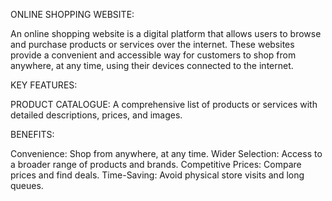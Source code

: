 ONLINE SHOPPING WEBSITE:

An online shopping website is a digital platform that allows users to browse and purchase products or services over the internet. These websites provide a convenient and accessible way for customers to shop from anywhere, at any time, using their devices connected to the internet.

KEY FEATURES:

PRODUCT CATALOGUE: A comprehensive list of products or services with detailed descriptions, prices, and images.

BENEFITS:

Convenience: Shop from anywhere, at any time.
Wider Selection: Access to a broader range of products and brands.
Competitive Prices: Compare prices and find deals.
Time-Saving: Avoid physical store visits and long queues.
